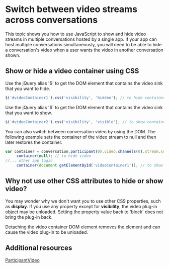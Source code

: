 
# Switch between video streams across conversations



This topic shows you how to use JavaScript to show and hide video streams in multiple conversations hosted by a single app. If your app can host multiple conversations simultaneously, you will need to be able to hide a conversation's video when a user wants the video in another conversation shown. 

## Show or hide a video container using CSS

Use the jQuery alias '$' to get the DOM element that contains the video sink that you want to hide.


```js
$('#videoContainer1').css('visibility', 'hidden'); // to hide container
```

Use the jQuery alias '$' to get the DOM element that contains the video sink that you want to show.




```js
$('#videoContainer2').css('visibility', 'visible'); // to show container
```

You can also switch between conversation video by using the DOM. The following example sets the container of the video stream to null and then later restores the container.




```js
var container = conversation.participant(0).video.channels(0).stream.source.sink.container;
     container(null); // to hide video
//... other app logic
     container(document.getElementById('videoContainer1')); // to show video

```


## Why not use other CSS attributes to hide or show video?

You may wonder why we don't want you to use other CSS properties, such as  **display**. If you use any property except for **visibility**, the video plug-in object may be unloaded. Setting the property value back to 'block' does not bring the plug-in back.

Detaching the video container DOM element removes the element and can cause the video plug-in to be unloaded. 


## Additional resources


[ParticipantVideo](http://officedev.github.io/skype-docs/Skype/WebSDK/model/api/interfaces/jcafe.participantvideo.html)

